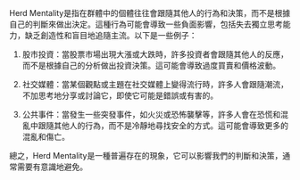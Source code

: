 

Herd Mentality是指在群體中的個體往往會跟隨其他人的行為和決策，而不是根據自己的判斷來做出決定。這種行為可能會導致一些負面影響，包括失去獨立思考能力，缺乏創造性和盲目地追隨主流。以下是一些例子：

1. 股市投資：當股票市場出現大漲或大跌時，許多投資者會跟隨其他人的反應，而不是根據自己的分析做出投資決策。這可能會導致過度買賣和價格波動。

2. 社交媒體：當某個觀點或主題在社交媒體上變得流行時，許多人會跟隨潮流，不加思考地分享或討論它，即使它可能是錯誤或有害的。

3. 公共事件：當發生一些突發事件，如火災或恐怖襲擊等，許多人會在恐慌和混亂中跟隨其他人的行為，而不是冷靜地尋找安全的方式。這可能會導致更多的混亂和傷亡。

總之，Herd Mentality是一種普遍存在的現象，它可以影響我們的判斷和決策，通常需要有意識地避免。